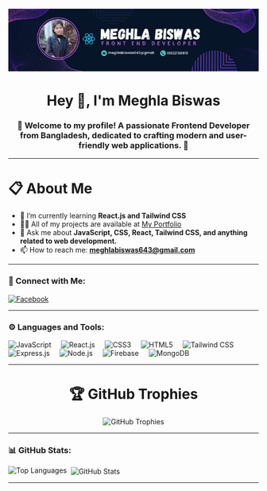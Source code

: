 ![Profile Banner](https://github.com/MeghlaB/MeghlaB/blob/main/githubBanner.jpg) 


<h1 align="center">Hey 👋, I'm Meghla Biswas</h1>
<h3 align="center">🌟 Welcome to my profile! A passionate Frontend Developer from Bangladesh, dedicated to crafting modern and user-friendly web applications. 🚀</h3>

---

<h1 align="left">📋 About Me</h1>

- 🌱 I’m currently learning **React.js and Tailwind CSS**  
- 👨‍💻 All of my projects are available at [My Portfolio](https://profound-rolypoly-501568.netlify.app/)  
- 💬 Ask me about **JavaScript, CSS, React, Tailwind CSS, and anything related to web development.**  
- 📫 How to reach me: **meghlabiswas643@gmail.com**

---

<h3 align="left">🔗 Connect with Me:</h3>
<p align="left">
  <a href="https://www.facebook.com/onu.biswas.166205" target="blank">
    <img align="center" src="https://raw.githubusercontent.com/rahuldkjain/github-profile-readme-generator/master/src/images/icons/Social/facebook.svg" alt="Facebook" height="30" width="40" />
  </a>
</p>

---

<h3 align="left">⚙️ Languages and Tools:</h3>
<p align="left"> 
  <img src="https://cdn.jsdelivr.net/gh/devicons/devicon/icons/javascript/javascript-original.svg" height="40" alt="JavaScript" />
  <img width="12" />
  <img src="https://cdn.jsdelivr.net/gh/devicons/devicon/icons/react/react-original.svg" height="40" alt="React.js" />
  <img width="12" />
  <img src="https://cdn.jsdelivr.net/gh/devicons/devicon/icons/css3/css3-original.svg" height="40" alt="CSS3" />
  <img width="12" />
  <img src="https://cdn.jsdelivr.net/gh/devicons/devicon/icons/html5/html5-original.svg" height="40" alt="HTML5" />
  <img width="12" />
  <img src="https://cdn.jsdelivr.net/gh/devicons/devicon/icons/tailwindcss/tailwindcss-plain.svg" height="40" alt="Tailwind CSS" />
  <img width="12" />
  <img src="https://cdn.jsdelivr.net/gh/devicons/devicon/icons/express/express-original.svg" height="40" alt="Express.js" />
  <img width="12" />
  <img src="https://cdn.jsdelivr.net/gh/devicons/devicon/icons/nodejs/nodejs-original.svg" height="40" alt="Node.js" />
  <img width="12" />
  <img src="https://cdn.jsdelivr.net/gh/devicons/devicon/icons/firebase/firebase-plain.svg" height="40" alt="Firebase" />
  <img width="12" />
  <img src="https://cdn.jsdelivr.net/gh/devicons/devicon/icons/mongodb/mongodb-original.svg" height="40" alt="MongoDB" />
</p>

---

<h1 align="center">🏆 GitHub Trophies</h1>
<p align="center">
  <img src="https://github-profile-trophy.vercel.app/?username=meghlab&theme=onedark&no-frame=true&margin-w=15&margin-h=15" alt="GitHub Trophies" />
</p>

---

<h3 align="left">📊 GitHub Stats:</h3>


<p>
  <img align="left" src="https://github-readme-stats.vercel.app/api/top-langs?username=meghlab&show_icons=true&locale=en&layout=compact&theme=radical" alt="Top Languages" />
</p>

<p>&nbsp;
  <img align="center" src="https://github-readme-stats.vercel.app/api?username=meghlab&show_icons=true&locale=en&theme=radical" alt="GitHub Stats" />
</p>

---






